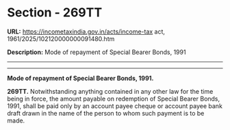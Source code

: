 # Section - 269TT

**URL:** https://incometaxindia.gov.in/acts/income-tax act, 1961/2025/102120000000091480.htm

**Description:** Mode of repayment of Special Bearer Bonds, 1991

---

****

**Mode of repayment of Special Bearer Bonds, 1991.**

**269TT.** Notwithstanding anything contained in any other law for the time being in force, the amount payable on redemption of Special Bearer Bonds, 1991, shall be paid only by an account payee cheque or account payee bank draft drawn in the name of the person to whom such payment is to be made.